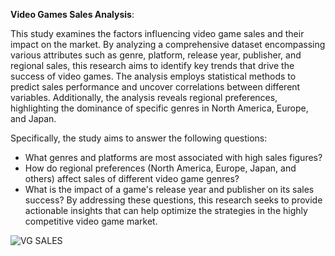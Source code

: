 **Video Games Sales Analysis**:

This study examines the factors influencing video game sales and their impact on the market. By analyzing a comprehensive dataset encompassing various attributes such as genre, platform, release year, publisher, and regional sales, this research aims to identify key trends that drive the success of video games. The analysis employs statistical methods to predict sales performance and uncover correlations between different variables. Additionally, the analysis reveals regional preferences, highlighting the dominance of specific genres in North America, Europe, and Japan.

Specifically, the study aims to answer the following questions:
* What genres and platforms are most associated with high sales figures?
* How do regional preferences (North America, Europe, Japan, and others) affect sales of different video game genres?
* What is the impact of a game's release year and publisher on its sales success?
By addressing these questions, this research seeks to provide actionable insights that can help optimize the strategies in the highly competitive video game market.

![VG SALES](https://github.com/meghu03/Video-Games-Sales-Analysis/assets/116013635/05d1a747-763a-4294-9cca-0ed0992734fc)
